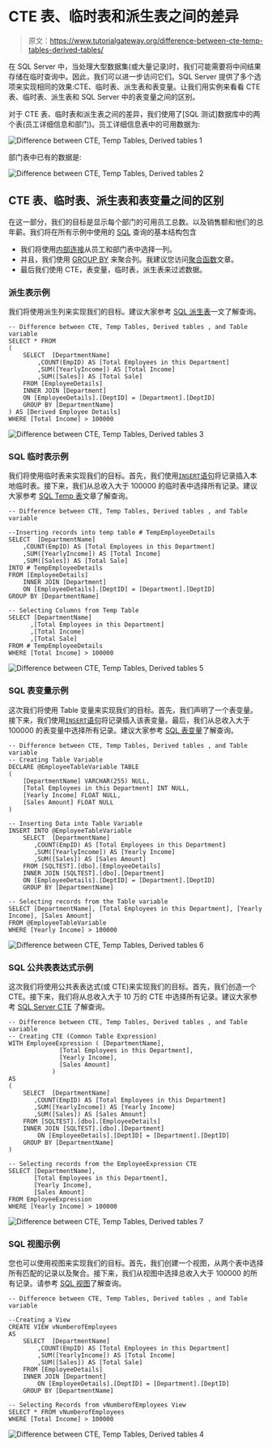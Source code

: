 # CTE 表、临时表和派生表之间的差异

> 原文：<https://www.tutorialgateway.org/difference-between-cte-temp-tables-derived-tables/>

在 SQL Server 中，当处理大型数据集(或大量记录)时，我们可能需要将中间结果存储在临时查询中。因此，我们可以进一步访问它们。SQL Server 提供了多个选项来实现相同的效果:CTE、临时表、派生表和表变量。让我们用实例来看看 CTE 表、临时表、派生表和 SQL Server 中的表变量之间的区别。

对于 CTE 表、临时表和派生表之间的差异，我们使用了[SQL 测试]数据库中的两个表(员工详细信息和部门)。员工详细信息表中的可用数据为:

![Difference between CTE, Temp Tables, Derived tables 1](img/96c77bff01747c0599f4efca715263b7.png)

部门表中已有的数据是:

![Difference between CTE, Temp Tables, Derived tables 2](img/458f22fb47f816127a83d9404f904c36.png)

## CTE 表、临时表、派生表和表变量之间的区别

在这一部分，我们的目标是显示每个部门的可用员工总数。以及销售额和他们的总年薪。我们将在所有示例中使用的 [SQL](https://www.tutorialgateway.org/sql/) 查询的基本结构包含

*   我们将使用[内部连接](https://www.tutorialgateway.org/sql-inner-join/)从员工和部门表中选择一列。
*   并且，我们使用 [GROUP BY](https://www.tutorialgateway.org/sql-group-by-clause/) 来聚合列。我建议您访问[聚合函数](https://www.tutorialgateway.org/sql-aggregate-functions/)文章。
*   最后我们使用 CTE，表变量，临时表，派生表来过滤数据。

### 派生表示例

我们将使用派生列来实现我们的目标。建议大家参考 [SQL 派生表](https://www.tutorialgateway.org/sql-derived-table/)一文了解查询。

```
-- Difference between CTE, Temp Tables, Derived tables , and Table variable 
SELECT * FROM
(
	SELECT  [DepartmentName]
		,COUNT(EmpID) AS [Total Employees in this Department]
		,SUM([YearlyIncome]) AS [Total Income]
		,SUM([Sales]) AS [Total Sale]
	FROM [EmployeeDetails]
	INNER JOIN [Department]
	ON [EmployeeDetails].[DeptID] = [Department].[DeptID]
	GROUP BY [DepartmentName]
) AS [Derived Employee Details]
WHERE [Total Income] > 100000
```

![Difference between CTE, Temp Tables, Derived tables 3](img/08b7525b5035fb56423d4827f7e3c273.png)

### SQL 临时表示例

我们将使用临时表来实现我们的目标。首先，我们使用[`INSERT`语句](https://www.tutorialgateway.org/sql-insert-into-select-statement/)将记录插入本地临时表。接下来，我们从总收入大于 100000 的临时表中选择所有记录。建议大家参考 [SQL Temp 表](https://www.tutorialgateway.org/temp-table-in-sql-server/)文章了解查询。

```
-- Difference between CTE, Temp Tables, Derived tables , and Table variable 

--Inserting records into temp table # TempEmployeeDetails
SELECT  [DepartmentName]
	,COUNT(EmpID) AS [Total Employees in this Department]
	,SUM([YearlyIncome]) AS [Total Income]
	,SUM([Sales]) AS [Total Sale]
INTO # TempEmployeeDetails
FROM [EmployeeDetails]
	INNER JOIN [Department]
	ON [EmployeeDetails].[DeptID] = [Department].[DeptID]
GROUP BY [DepartmentName]

-- Selecting Columns from Temp Table
SELECT [DepartmentName]
	  ,[Total Employees in this Department]
	  ,[Total Income]
	  ,[Total Sale]
FROM # TempEmployeeDetails
WHERE [Total Income] > 100000
```

![Difference between CTE, Temp Tables, Derived tables 5](img/8ac2f25e640a04fe71fd747317316543.png)

### SQL 表变量示例

这次我们将使用 Table 变量来实现我们的目标。首先，我们声明了一个表变量。接下来，我们使用[`INSERT`语句](https://www.tutorialgateway.org/sql-insert-into-select-statement/)将记录插入该表变量。最后，我们从总收入大于 100000 的表变量中选择所有记录。建议大家参考 [SQL 表变量](https://www.tutorialgateway.org/table-variable-in-sql-server/)了解查询。

```
-- Difference between CTE, Temp Tables, Derived tables , and Table variable 
-- Creating Table Variable
DECLARE @EmployeeTableVariable TABLE
(
	[DepartmentName] VARCHAR(255) NULL,
	[Total Employees in this Department] INT NULL,
	[Yearly Income] FLOAT NULL,
	[Sales Amount] FLOAT NULL
)

-- Inserting Data into Table Variable
INSERT INTO @EmployeeTableVariable
    SELECT  [DepartmentName]
	   ,COUNT(EmpID) AS [Total Employees in this Department]
	   ,SUM([YearlyIncome]) AS [Yearly Income]
	   ,SUM([Sales]) AS [Sales Amount]
    FROM [SQLTEST].[dbo].[EmployeeDetails]
	INNER JOIN [SQLTEST].[dbo].[Department]
	ON [EmployeeDetails].[DeptID] = [Department].[DeptID]
    GROUP BY [DepartmentName]

-- Selecting records from the Table variable
SELECT [DepartmentName], [Total Employees in this Department], [Yearly Income], [Sales Amount]
FROM @EmployeeTableVariable
WHERE [Yearly Income] > 100000
```

![Difference between CTE, Temp Tables, Derived tables 6](img/1082cbf959c5dcd8482d46644e609f42.png)

### SQL 公共表表达式示例

这次我们将使用公共表表达式(或 CTE)来实现我们的目标。首先，我们创造一个 CTE。接下来，我们将从总收入大于 10 万的 CTE 中选择所有记录。建议大家参考 [SQL Server CTE](https://www.tutorialgateway.org/sql-server-cte/) 了解查询。

```
-- Difference between CTE, Temp Tables, Derived tables , and Table variable 
-- Creating CTE (Common Table Expression)
WITH EmployeeExpression ( [DepartmentName], 
			  [Total Employees in this Department], 
			  [Yearly Income], 
			  [Sales Amount]
			) 
AS
(
    SELECT  [DepartmentName]
	   ,COUNT(EmpID) AS [Total Employees in this Department]
	   ,SUM([YearlyIncome]) AS [Yearly Income]
	   ,SUM([Sales]) AS [Sales Amount]
	FROM [SQLTEST].[dbo].[EmployeeDetails]
	INNER JOIN [SQLTEST].[dbo].[Department]
		ON [EmployeeDetails].[DeptID] = [Department].[DeptID]
	GROUP BY [DepartmentName]
)

-- Selecting records from the EmployeeExpression CTE
SELECT [DepartmentName], 
       [Total Employees in this Department], 
       [Yearly Income], 
       [Sales Amount]
FROM EmployeeExpression
WHERE [Yearly Income] > 100000
```

![Difference between CTE, Temp Tables, Derived tables 7](img/568189636f5499627c5998c043ac7bcb.png)

### SQL 视图示例

您也可以使用视图来实现我们的目标。首先，我们创建一个视图，从两个表中选择所有匹配的记录以及聚合。接下来，我们从视图中选择总收入大于 100000 的所有记录。请参考 [SQL 视图](https://www.tutorialgateway.org/views-in-sql-server/)了解查询。

```
-- Difference between CTE, Temp Tables, Derived tables , and Table variable 

--Creating a View
CREATE VIEW vNumberofEmployees
AS
	SELECT  [DepartmentName]
		,COUNT(EmpID) AS [Total Employees in this Department]
		,SUM([YearlyIncome]) AS [Total Income]
		,SUM([Sales]) AS [Total Sale]
	FROM [EmployeeDetails]
	INNER JOIN [Department]
		ON [EmployeeDetails].[DeptID] = [Department].[DeptID]
	GROUP BY [DepartmentName]

-- Selecting Records from vNumberofEmployees View
SELECT * FROM vNumberofEmployees
WHERE [Total Income] > 100000
```

![Difference between CTE, Temp Tables, Derived tables 4](img/5c29885269b38cdf91ae31c817cb6228.png)